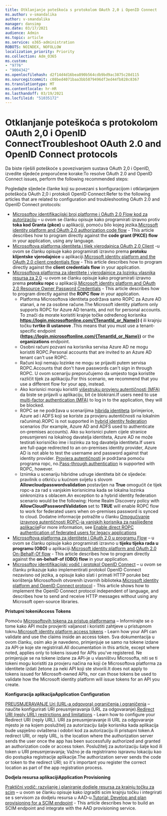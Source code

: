```yaml
---
title: Otklanjanje poteškoća s protokolom OAuth 2,0 i OpenID Connect
ms.author: v-smandalika
author: v-smandalika
manager: dansimp
ms.date: 03/17/2021
audience: Admin
ms.topic: article
ms.service: o365-administration
ROBOTS: NOINDEX, NOFOLLOW
localization_priority: Priority
ms.collection: Adm_O365
ms.custom:
- "9776"
- "9004342"
ms.openlocfilehash: d2f14d4d16bea890b564cdb9bd9ac3875c28d115
ms.sourcegitcommit: c08bed4071baa3bb5879496df3ed44fb828c8367
ms.translationtype: MT
ms.contentlocale: hr-HR
ms.lasthandoff: 03/19/2021
ms.locfileid: "51035172"
---
```

# <a name="troubleshoot-oauth-20-and-openid-connect-protocols"></a><span data-ttu-id="24b08-102">Otklanjanje poteškoća s protokolom OAuth 2,0 i OpenID Connect</span><span class="sxs-lookup"><span data-stu-id="24b08-102">Troubleshoot OAuth 2.0 and OpenID Connect protocols</span></span>

<span data-ttu-id="24b08-103">Da biste riješili poteškoće s povezivanjem sustava OAuth 2,0 i OpenID, izvedite sljedeće preporučene korake:</span><span class="sxs-lookup"><span data-stu-id="24b08-103">To resolve OAuth 2.0 and OpenID Connect issues, perform the following recommended steps:</span></span>

<span data-ttu-id="24b08-104">Pogledajte sljedeće članke koji su povezani s konfiguracijom i otklanjanjem poteškoća OAuth 2,0 i protokoli OpenID Connect:</span><span class="sxs-lookup"><span data-stu-id="24b08-104">Refer to the following articles that are related to configuration and troubleshooting OAuth 2.0 and OpenID Connect protocols:</span></span>

- <span data-ttu-id="24b08-105">[Microsoftov identifikacijski broj platforme i OAuth 2,0 Flow kod za autorizaciju](https://docs.microsoft.com/azure/active-directory/develop/v2-oauth2-auth-code-flow) – u ovom se članku opisuje kako programirati izravno protiv **toka kod Granta (pkce)** u aplikaciji, pomoću bilo kojeg jezika.</span><span class="sxs-lookup"><span data-stu-id="24b08-105">[Microsoft identity platform and OAuth 2.0 authorization code flow](https://docs.microsoft.com/azure/active-directory/develop/v2-oauth2-auth-code-flow) - This article describes how to program directly against the **code grant (PKCE) flow** in your application, using any language.</span></span>
- <span data-ttu-id="24b08-106">[Microsoftova platforma identiteta i tijek vjerodajnica OAuth 2,0 Client](https://docs.microsoft.com/azure/active-directory/develop/v2-oauth2-client-creds-grant-flow) -u ovom se članku opisuje kako programirati izravno prema **protoku klijentske vjerodajnice** u aplikaciji.</span><span class="sxs-lookup"><span data-stu-id="24b08-106">[Microsoft identity platform and the OAuth 2.0 client credentials flow](https://docs.microsoft.com/azure/active-directory/develop/v2-oauth2-client-creds-grant-flow) - This article describes how to program directly against the **client credentials flow** in your application.</span></span>
- <span data-ttu-id="24b08-107">[Microsoftova platforma za identitete i vjerodajnice za lozinku vlasnika resursa za 2,0](https://docs.microsoft.com/azure/active-directory/develop/v2-oauth-ropc) -u ovom se članku opisuje kako programirati izravno prema **protoku ropc** u aplikaciji.</span><span class="sxs-lookup"><span data-stu-id="24b08-107">[Microsoft identity platform and OAuth 2.0 Resource Owner Password Credentials](https://docs.microsoft.com/azure/active-directory/develop/v2-oauth-ropc) - This article describes how to program directly against the **ROPC flow** in your application.</span></span>
    - <span data-ttu-id="24b08-108">Platforma Microsoftova identiteta podržava samo ROPC za Azure AD stanari, a ne za osobne račune.</span><span class="sxs-lookup"><span data-stu-id="24b08-108">The Microsoft identity platform only supports ROPC for Azure AD tenants, and not for personal accounts.</span></span> <span data-ttu-id="24b08-109">To znači da morate koristiti krajnje točke određenog korisnika **https://login.microsoftonline.com/{TenantId_or_Name}) (** ili krajnju točku **tvrtke ili ustanove** .</span><span class="sxs-lookup"><span data-stu-id="24b08-109">This means that you must use a tenant-specific endpoint **(https://login.microsoftonline.com/{TenantId_or_Name})** or the **organizations** endpoint.</span></span>
    - <span data-ttu-id="24b08-110">Osobni računi pozvani na korisnika servisa Azure AD ne mogu koristiti ROPC.</span><span class="sxs-lookup"><span data-stu-id="24b08-110">Personal accounts that are invited to an Azure AD tenant can't use ROPC.</span></span>
    - <span data-ttu-id="24b08-111">Računi koji nemaju lozinke ne mogu se prijaviti putem servisa ROPC.</span><span class="sxs-lookup"><span data-stu-id="24b08-111">Accounts that don't have passwords can't sign in through ROPC.</span></span> <span data-ttu-id="24b08-112">U ovom scenariju preporučujemo da umjesto toga koristite različit tijek za aplikaciju.</span><span class="sxs-lookup"><span data-stu-id="24b08-112">For this scenario, we recommend that you use a different flow for your app, instead.</span></span>
    - <span data-ttu-id="24b08-113">Ako korisnici moraju koristiti [višestruku provjeru autentičnosti (MFA)](https://docs.microsoft.com/azure/active-directory/authentication/concept-mfa-howitworks) da biste se prijavili u aplikaciju, bit će blokirani.</span><span class="sxs-lookup"><span data-stu-id="24b08-113">If users need to use [multi-factor authentication (MFA)](https://docs.microsoft.com/azure/active-directory/authentication/concept-mfa-howitworks) to log in to the application, they will be blocked.</span></span>
    - <span data-ttu-id="24b08-114">ROPC se ne podržava u scenarijima [hibrida identiteta](https://docs.microsoft.com/azure/active-directory/hybrid/whatis-fed) (primjerice, Azure ad i ADFS koji se koriste za provjeru autentičnosti na lokalnim računima).</span><span class="sxs-lookup"><span data-stu-id="24b08-114">ROPC is not supported in [hybrid identity federation](https://docs.microsoft.com/azure/active-directory/hybrid/whatis-fed) scenarios (for example, Azure AD and ADFS used to authenticate on-premises accounts).</span></span> <span data-ttu-id="24b08-115">Ako su korisnici putem cijele stranice preusmjereni na lokalnog davatelja identiteta, Azure AD ne može testirati korisničko ime i lozinku za tog davatelja identiteta.</span><span class="sxs-lookup"><span data-stu-id="24b08-115">If users are full-page redirected to an on-premises identity provider, Azure AD is not able to test the username and password against that identity provider.</span></span> <span data-ttu-id="24b08-116">[Provjera autentičnosti](https://docs.microsoft.com/azure/active-directory/hybrid/how-to-connect-pta) je podržana pomoću programa ropc, no.</span><span class="sxs-lookup"><span data-stu-id="24b08-116">[Pass-through authentication](https://docs.microsoft.com/azure/active-directory/hybrid/how-to-connect-pta) is supported with ROPC, however.</span></span>
    - <span data-ttu-id="24b08-117">Iznimka u scenariju hibridne udruge identiteta bit će sljedeće: pravilnik o otkriću u kućnom svijetu s slovom **Allowcloudpasswordvalidation** postavljen na **True** omogućit će tijek ropc-a za rad s vanjskim korisnicima kada se lokalna lozinka sinkronizira s oblacem.</span><span class="sxs-lookup"><span data-stu-id="24b08-117">An exception to a hybrid identity federation scenario would be the following: Home Realm Discovery policy with **AllowCloudPasswordValidation** set to **TRUE** will enable ROPC flow to work for federated users when on-premises password is synced to cloud.</span></span> <span data-ttu-id="24b08-118">Dodatne informacije potražite u članku [Omogućivanje izravnog autentičnosti ROPC-ja vanjskih korisnika za naslijeđene aplikacije](https://docs.microsoft.com/azure/active-directory/manage-apps/configure-authentication-for-federated-users-portal#enable-direct-ropc-authentication-of-federated-users-for-legacy-applications)</span><span class="sxs-lookup"><span data-stu-id="24b08-118">For more information, see [Enable direct ROPC authentication of federated users for legacy applications](https://docs.microsoft.com/azure/active-directory/manage-apps/configure-authentication-for-federated-users-portal#enable-direct-ropc-authentication-of-federated-users-for-legacy-applications)</span></span> 
- <span data-ttu-id="24b08-119">[Microsoftova platforma za identitete i OAuth 2,0 u programu Flow](https://docs.microsoft.com/azure/active-directory/develop/v2-oauth2-on-behalf-of-flow) – u ovom se članku opisuje kako programirati izravno u **tijeku tijeka rada u programu (OBO)** u aplikaciji.</span><span class="sxs-lookup"><span data-stu-id="24b08-119">[Microsoft identity platform and OAuth 2.0 On-Behalf-Of flow](https://docs.microsoft.com/azure/active-directory/develop/v2-oauth2-on-behalf-of-flow) - This article describes how to program directly against the **on-behalf-of (OBO) flow** in your application.</span></span>
- <span data-ttu-id="24b08-120">[Microsoftov identifikacijski vodič i protokol OpenID Connect](https://docs.microsoft.com/azure/active-directory/develop/v2-protocols-oidc) – u ovom se članku prikazuje kako implementirati protokol OpenID Connect nezavisno od jezika, a opisuje kako slati i primati HTTP poruke bez korištenja Microsoftovih otvorenih izvornih biblioteka.</span><span class="sxs-lookup"><span data-stu-id="24b08-120">[Microsoft identity platform and OpenID Connect protocol](https://docs.microsoft.com/azure/active-directory/develop/v2-protocols-oidc) - This article shows how to implement the OpenID Connect protocol independent of language, and describes how to send and receive HTTP messages without using any Microsoft open-source libraries.</span></span>

<span data-ttu-id="24b08-121">**Pristupni tokeni**</span><span class="sxs-lookup"><span data-stu-id="24b08-121">**Access Tokens**</span></span>

<span data-ttu-id="24b08-122">Pomoću [Microsoftovih tokena za pristup platformama](https://docs.microsoft.com/azure/active-directory/develop/access-tokens) – Informirajte se o tome kako API može provjeriti valjanost i koristiti zahtjeve u pristupnom toknu.</span><span class="sxs-lookup"><span data-stu-id="24b08-122">[Microsoft identity platform access tokens](https://docs.microsoft.com/azure/active-directory/develop/access-tokens) - Learn how your API can validate and use the claims inside an access token.</span></span> <span data-ttu-id="24b08-123">Sva dokumentacija u ovom članku, osim ako je navedeno, primjenjuje se samo na tokene izdane za API-je koje ste registrirali.</span><span class="sxs-lookup"><span data-stu-id="24b08-123">All documentation in this article, except where noted, applies only to tokens issued for APIs you've registered.</span></span> <span data-ttu-id="24b08-124">Ne primjenjuje se na tokene izdane za API-je u vlasništvu Microsofta, niti se ti tokeni mogu koristiti za provjeru načina na koji će Microsoftova platforma za identitete izdati žetone za neki API koji ste stvorili.</span><span class="sxs-lookup"><span data-stu-id="24b08-124">It does not apply to tokens issued for Microsoft-owned APIs, nor can those tokens be used to validate how the Microsoft identity platform will issue tokens for an API you create.</span></span>

<span data-ttu-id="24b08-125">**Konfiguracija aplikacija**</span><span class="sxs-lookup"><span data-stu-id="24b08-125">**Application Configuration**</span></span>

<span data-ttu-id="24b08-126">[PREUSMJERAVANJE Uri (URL-a odgovora) ograničenja i ograničenja](https://docs.microsoft.com/azure/active-directory/develop/reply-url) – naučite konfigurirati URI preusmjeravanja (URL za odgovaranje).</span><span class="sxs-lookup"><span data-stu-id="24b08-126">[Redirect URI (reply URL) restrictions and limitations](https://docs.microsoft.com/azure/active-directory/develop/reply-url) - Learn how to configure your Redirect URI (reply URL).</span></span> <span data-ttu-id="24b08-127">URI za preusmjeravanje ili URL za odgovaranje mjesto je na kojem poslužitelj za autorizaciju šalje korisnika kada aplikacija bude uspješno ovlaštena i odobri kod za autorizaciju ili pristupni token.</span><span class="sxs-lookup"><span data-stu-id="24b08-127">A redirect URI, or reply URL, is the location where the authorization server sends the user once the app has been successfully authorized and granted an authorization code or access token.</span></span> <span data-ttu-id="24b08-128">Poslužitelj za autorizaciju šalje kod ili token u URI preusmjeravanja; Važno je da registriramo ispravnu lokaciju kao dio postupka registracije aplikacije.</span><span class="sxs-lookup"><span data-stu-id="24b08-128">The authorization server sends the code or token to the redirect URI; so it's important you register the correct location as part of the app registration process.</span></span>

<span data-ttu-id="24b08-129">**Dodjela resursa aplikaciji**</span><span class="sxs-lookup"><span data-stu-id="24b08-129">**Application Provisioning**</span></span>

<span data-ttu-id="24b08-130">[Praktični vodič: razvijanje i planiranje dodjele resursa za krajnju točku za scim](https://docs.microsoft.com/azure/active-directory/app-provisioning/use-scim-to-provision-users-and-groups) – u ovom se članku opisuje kako izgraditi scim krajnju točku i integrirati se s servisom za dodjelu resursa u AAD-u.</span><span class="sxs-lookup"><span data-stu-id="24b08-130">[Tutorial: Develop and plan provisioning for a SCIM endpoint](https://docs.microsoft.com/azure/active-directory/app-provisioning/use-scim-to-provision-users-and-groups) - This article describes how to build an SCIM endpoint and integrate with the AAD provisioning service.</span></span>


